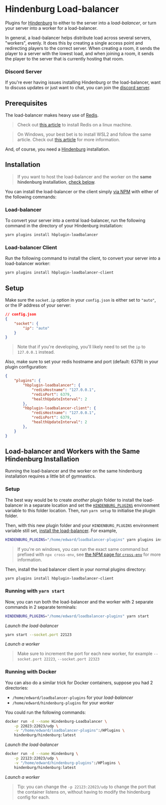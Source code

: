 # Hindenburg Load-balancer
Plugins for [Hindenburg](https://github.com/skeldjs/Hindenburg) to either to the server into a _load-balancer_, or turn your server into a worker for a load-balancer.

In general, a load-balancer helps distribute load across several servers, "workers", evenly. It does this by creating a single access point and redirecting players to the correct server. When creating a room, it sends the player to a server with the lowest load, and when joining a room, it sends the player to the server that is currently hosting that room.

### Discord Server
If you're ever having issues installing Hindenburg or the load-balancer, want to discuss updates or just want to chat, you can join the [discord server](https://discord.gg/8ewNJYmYAU).

## Prerequisites
The load-balancer makes heavy use of [Redis](https://redis.io).

> Check out [this article](https://www.ubuntupit.com/how-to-install-and-configure-redis-on-linux-system/) to install Redis on a linux machine.

> On Windows, your best bet is to install WSL2 and follow the same article. Check out [this article](https://redis.com/blog/redis-on-windows-10/) for more information.

And, of course, you need a [Hindenburg](https://github.com/skeldjs/Hindenburg) installation.

## Installation
> If you want to host the load-balancer and the worker on the **same hindenburg installation**, [check below](#load-balancer-and-workers-with-the-same-hindenburg-installation).

You can install the load-balancer or the client simply [via NPM](https://skeldjs.github.io/Hindenburg/pages/Getting%20Started/Installing%20Plugins.html#via-npm) with either of the following commands:

### Load-balancer
To convert your server into a central load-balancer, run the following command in the directory of your Hindenburg installation:
```sh
yarn plugins install hbplugin-loadbalancer
```

### Load-balancer Client
Run the following command to install the client, to convert your server into a load-balancer worker:
```sh
yarn plugins install hbplugin-loadbalancer-client
```

## Setup
Make sure the `socket.ip` option in your `config.json` is either set to `"auto"`, or the IP address of your server:
```json
// config.json
{
    "socket": {
        "ip": "auto"
    }
}
```

> Note that if you're developing, you'll likely need to set the `ip` to `127.0.0.1` instead.

Also, make sure to set your redis hostname and port (default: 6379) in your plugin configuration:
```json
{
    "plugins": {
        "hbplugin-loadbalancer": {
            "redisHostname": "127.0.0.1",
            "redisPort": 6379,
            "healthUpdateInterval": 2
        },
        "hbplugin-loadbalancer-client": {
            "redisHostname": "127.0.0.1",
            "redisPort": 6379,
            "healthUpdateInterval": 2
        },
    }
}
```

## Load-balancer and Workers with the Same Hindenburg Installation
Running the load-balancer and the worker on the same hindenburg installation requires a little bit of gymnastics.

### Setup
The best way would be to create _another_ plugin folder to install the load-balancer in a separate location and set the [`HINDENBURG_PLUGINS`](https://skeldjs.github.io/Hindenburg/pages/Getting%20Started/Environment%20Variables.html#hindenburg_plugins) environment variable to this folder location. Then, run `yarn setup` to initialise the plugin folder.

Then, with this new plugin folder and your `HINDENBURG_PLUGINS` environment variable still set, [install the load-balancer](#load-balancer). For example,
```sh
HINDENBURG_PLUGINS="/home/edward/loadbalancer-plugins" yarn plugins install hbplugin-loadbalancer
```

> If you're on windows, you can run the exact same command but prefixed with `npx cross-env`, see [the NPM page for `cross-env`](https://www.npmjs.com/package/cross-env) for more information.

Then, install the load balancer client in your normal plugins directory:
```sh
yarn plugins install hbplugin-loadbalancer-client
```

### Running with `yarn start`
Now, you can run both the load-balancer and the worker with 2 separate commands in 2 separate terminals:
```sh
HINDENBURG_PLUGINS="/home/edward/loadbalancer-plugins" yarn start
```
_Launch the load-balancer_

```sh
yarn start --socket.port 22123
```
_Launch a worker_

> Make sure to increment the port for each new worker, for example `--socket.port 22223`, `--socket.port 22323`

### Running with Docker
You can also do a similar trick for Docker containers, suppose you had 2 directories:
* `/home/edward/loadbalancer-plugins` for your _load-balancer_
* `/home/edward/hindenburg-plugins` for your _worker_

You could run the following commands:
```sh
docker run -d --name Hindenburg-Loadbalancer \
    -p 22023:22023/udp \
    -v "/home/edward/loadbalancer-plugins":/HPlugins \
    hindenburg/hindenburg:latest
```
_Launch the load-balancer_

```sh
docker run -d --name Hindenburg \
    -p 22123:22023/udp \
    -v "/home/edward/hindenburg-plugins":/HPlugins \
    hindenburg/hindenburg:latest
```
_Launch a worker_

> Tip: you can change the `-p 22123:22023/udp` to change the port that the container listens on, without having to modify the hindenburg config for each.
